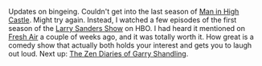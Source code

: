 Updates on bingeing. Couldn't get into the last season of <a href="https://en.wikipedia.org/wiki/The_Man_in_the_High_Castle_(TV_series)">Man in High Castle</a>. Might try again. Instead, I watched a few episodes of the first season of the <a href="https://en.wikipedia.org/wiki/The_Larry_Sanders_Show">Larry Sanders Show</a> on HBO. I had heard it mentioned on <a href="https://www.npr.org/2019/11/11/778304093/judd-apatow-on-his-mentor-comic-garry-shandling">Fresh Air</a> a couple of weeks ago, and it was totally worth it. How great is a comedy show that actually both holds your interest and gets you to laugh out loud. Next up: <a href="https://en.wikipedia.org/wiki/The_Zen_Diaries_of_Garry_Shandling">The Zen Diaries of Garry Shandling</a>. 

